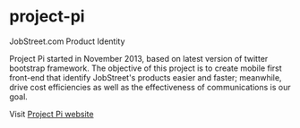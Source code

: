 project-pi
==========

JobStreet.com Product Identity

Project Pi started in November 2013, based on latest version of twitter bootstrap framework. The objective of this project is to create mobile first front-end that identify JobStreet's products easier and faster; meanwhile, drive cost efficiencies as well as the effectiveness of communications is our goal.

Visit <a href="http://ui.jobstreet.com">Project Pi website</a>
